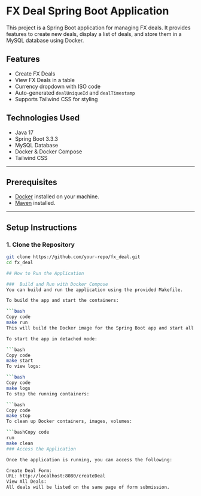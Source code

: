 # FX Deal Spring Boot Application

This project is a Spring Boot application for managing FX  deals. It provides features to create new deals, display a list of deals, and store them in a MySQL database using Docker.

## Features

- Create FX Deals
- View FX Deals in a table
- Currency dropdown with ISO code 
- Auto-generated `dealUniqueId` and `dealTimestamp`
- Supports Tailwind CSS for styling

## Technologies Used

- Java 17
- Spring Boot 3.3.3
- MySQL Database
- Docker & Docker Compose
- Tailwind CSS

---

## Prerequisites

- [Docker](https://www.docker.com/get-started) installed on your machine.
- [Maven](https://maven.apache.org/install.html) installed.

---

## Setup Instructions

### 1. Clone the Repository

```bash
git clone https://github.com/your-repo/fx_deal.git
cd fx_deal

## How to Run the Application

###  Build and Run with Docker Compose
You can build and run the application using the provided Makefile.

To build the app and start the containers:

```bash
Copy code
make run
This will build the Docker image for the Spring Boot app and start all services, including the MySQL database.

To start the app in detached mode:

```bash
Copy code
make start
To view logs:

```bash
Copy code
make logs
To stop the running containers:

```bash
Copy code
make stop
To clean up Docker containers, images, volumes:

```bashCopy code
run
make clean
### Access the Application

Once the application is running, you can access the following:

Create Deal Form:
URL: http://localhost:8080/createDeal
View All Deals:
All deals will be listed on the same page of form submission.